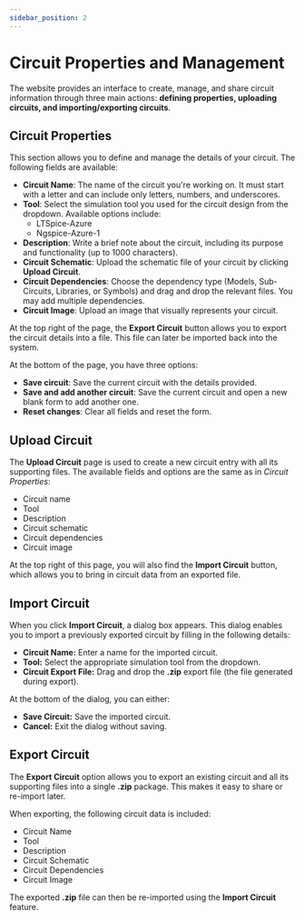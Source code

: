 ```yaml
---
sidebar_position: 2
---
```


# Circuit Properties and Management

The website provides an interface to create, manage, and share circuit information through three main actions: **defining properties, uploading circuits, and importing/exporting circuits**.

## Circuit Properties

This section allows you to define and manage the details of your circuit. The following fields are available:

- **Circuit Name**: The name of the circuit you're working on. It must start with a letter and can include only letters, numbers, and underscores.
- **Tool**: Select the simulation tool you used for the circuit design from the dropdown. Available options include:
  - LTSpice-Azure
  - Ngspice-Azure-1
- **Description**: Write a brief note about the circuit, including its purpose and functionality (up to 1000 characters).
- **Circuit Schematic**: Upload the schematic file of your circuit by clicking **Upload Circuit**.
- **Circuit Dependencies**: Choose the dependency type (Models, Sub-Circuits, Libraries, or Symbols) and drag and drop the relevant files. You may add multiple dependencies.
- **Circuit Image**: Upload an image that visually represents your circuit.

At the top right of the page, the **Export Circuit** button allows you to export the circuit details into a file. This file can later be imported back into the system.

At the bottom of the page, you have three options:

- **Save circuit**: Save the current circuit with the details provided.
- **Save and add another circuit**: Save the current circuit and open a new blank form to add another one.
- **Reset changes**: Clear all fields and reset the form.

## Upload Circuit

The **Upload Circuit** page is used to create a new circuit entry with all its supporting files. The available fields and options are the same as in *Circuit Properties*:

- Circuit name
- Tool
- Description
- Circuit schematic
- Circuit dependencies
- Circuit image

At the top right of this page, you will also find the **Import Circuit** button, which allows you to bring in circuit data from an exported file.

## Import Circuit

When you click **Import Circuit**, a dialog box appears. This dialog enables you to import a previously exported circuit by filling in the following details:

- **Circuit Name:** Enter a name for the imported circuit.
- **Tool:** Select the appropriate simulation tool from the dropdown.
- **Circuit Export File:** Drag and drop the **.zip** export file (the file generated during export).

At the bottom of the dialog, you can either:

- **Save Circuit:** Save the imported circuit.
- **Cancel:** Exit the dialog without saving.

## Export Circuit

The **Export Circuit** option allows you to export an existing circuit and all its supporting files into a single **.zip** package. This makes it easy to share or re-import later.

When exporting, the following circuit data is included:

- Circuit Name
- Tool
- Description
- Circuit Schematic
- Circuit Dependencies
- Circuit Image

The exported **.zip** file can then be re-imported using the **Import Circuit** feature.